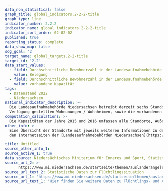 ```yaml
---
data_non_statistical: false
graph_title: global_indicators.2-2-2-title
graph_type: line
indicator_number: 2.2.2
indicator_name: global_indicators.2-2-2-title
indicator_sort_order: 02-02-02
published: true
reporting_status: complete
data_show_map: false
sdg_goal: '2'
target_name: global_targets.2-2-title
target_id: '2.2'
data_start_values:
  - field: Durchschnittliche Bewohnerzahl in der Landesaufnahmebehörde Niedersachsen (LAB NI)
    value: Belegung
  - field: Durchschnittliche Bewohnerzahl in der Landesaufnahmebehörde Niedersachsen (LAB NI)
    value: vorhandene Kapazität
tags:
  - Datenstand 2022
  - Niedersachsen
national_indicator_description: >-
  Die Landesaufnahmebehörde Niedersachsen betreibt derzeit sechs Standorte über das gesamte Landesgebiet verteilt. Die Standorte Bramsche und Bad Fallingbostel-Oerbke nehmen die Funktion eines Ankunftzentrums wahr. Der Indikator zeigt, die durchschnittliche Anzahl der Bewohnerinnen und Bewohner in den von der Landesaufnahmebehörde zur
  Verfügung gestellten Wohnunungen / Wohnheimen, sowie die vorhandenen Kapazitäten.
computation_calculations: >-
  Die Kapazitäten der Jahre 2015 und 2016 umfassen alle Standorte, Außenstellen, Notunterkünfte und die im Rahmen der Verwaltungsvereinbarung geschaffenen Plätze. Ab 2017 werden alle Standorte sowie die Außenstellen abgebildet.
other_info: >-
  Eine Übersicht der Standorte mit jeweils weiteren Informationen zu den einzelnen Standorten finden Sie auf
  den Internetseiten der [Landesaufnahmebehörden Niedersachsen](https://www.lab.niedersachsen.de/startseite/standorte/standorte-der-landesaufnahmebehoerde-niedersachsen-143388.html).

title: Untitled
source_other_info_1:
source_active_1: true
data_source: Niedersächisches Miniterium für Inneres und Sport, Statistische Daten zur Flüchtlingssituation.
source_url_2: >-
      https://www.mi.niedersachsen.de/startseite/themen/auslanderangelegenheiten/zahlen_daten_fakten/statistische_daten/lagebilder-zu-fluechlings--und-auslaenderangelegenheiten-164283.html
source_url_text_2: Statistische Daten zur Flüchtlingssituation
source_url_1: 'https://www.mi.niedersachsen.de/startseite/themen/auslanderangelegenheiten/zahlen_daten_fakten/statistische_daten/lagebilder-zu-fluechlings--und-auslaenderangelegenheiten-164283.html'
source_url_text_1: 'Hier finden Sie weitere Daten zu Flüchtlings- und Ausländerangelegenheiten'
---
```

